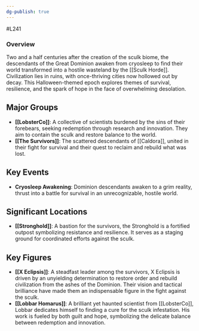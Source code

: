 ```yaml
---
dg-publish: true
---
```

#L241 
### Overview

Two and a half centuries after the creation of the sculk biome, the descendants of the Great Dominion awaken from cryosleep to find their world transformed into a hostile wasteland by the [[Sculk Horde]]. Civilization lies in ruins, with once-thriving cities now hollowed out by decay. This Halloween-themed epoch explores themes of survival, resilience, and the spark of hope in the face of overwhelming desolation.

## Major Groups

- **[[LobsterCo]]**: A collective of scientists burdened by the sins of their forebears, seeking redemption through research and innovation. They aim to contain the sculk and restore balance to the world.
- **[[The Survivors]]**: The scattered descendants of [[Caldora]], united in their fight for survival and their quest to reclaim and rebuild what was lost.

## Key Events

- **Cryosleep Awakening**: Dominion descendants awaken to a grim reality, thrust into a battle for survival in an unrecognizable, hostile world.

## Significant Locations

- **[[Stronghold]]**: A bastion for the survivors, the Stronghold is a fortified outpost symbolizing resistance and resilience. It serves as a staging ground for coordinated efforts against the sculk.

## Key Figures

- **[[X Eclipsis]]**: A steadfast leader among the survivors, X Eclipsis is driven by an unyielding determination to restore order and rebuild civilization from the ashes of the Dominion. Their vision and tactical brilliance have made them an indispensable figure in the fight against the sculk.
- **[[Lobbar Homarus]]**: A brilliant yet haunted scientist from [[LobsterCo]], Lobbar dedicates himself to finding a cure for the sculk infestation. His work is fueled by both guilt and hope, symbolizing the delicate balance between redemption and innovation.